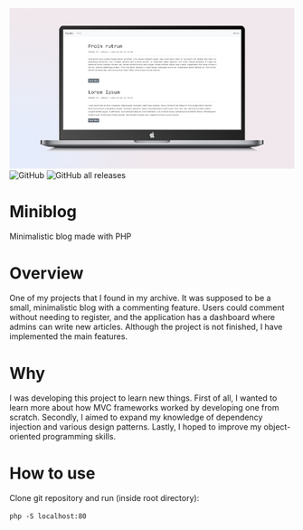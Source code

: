 ![App Screenshot](/screenshots/frontpage.jpg)
![GitHub](https://img.shields.io/github/license/dariushdev/miniblog)
![GitHub all releases](https://img.shields.io/github/downloads/dariushdev/miniblog/total)
# Miniblog

Minimalistic blog made with PHP

# Overview

One of my projects that I found in my archive. It was supposed to be a small, minimalistic blog with a commenting feature. Users could comment without needing to register, and the application has a dashboard where admins can write new articles. Although the project is not finished, I have implemented the main features.

# Why

I was developing this project to learn new things. First of all, I wanted to learn more about how MVC frameworks worked by developing one from scratch. Secondly, I aimed to expand my knowledge of dependency injection and various design patterns. Lastly, I hoped to improve my object-oriented programming skills.

# How to use

Clone git repository and run (inside root directory):

``php -S localhost:80``
